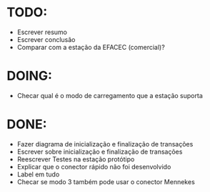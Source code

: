 # TODO:
- Escrever resumo
- Escrever conclusão
- Comparar com a estação da EFACEC (comercial)?

# DOING:
- Checar qual é o modo de carregamento que a estação suporta

# DONE:
- Fazer diagrama de inicialização e finalização de transações
- Escrever sobre inicialização e finalização de transações
- Reescrever Testes na estação protótipo
- Explicar que o conector rápido não foi desenvolvido
- Label em tudo
- Checar se modo 3 também pode usar o conector Mennekes